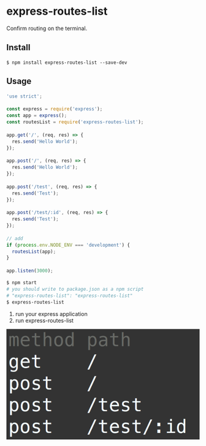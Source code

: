 # express-routes-list

<!-- travis https://travis-ci.org/ -->
<!-- appveyor https://ci.appveyor.com -->
<!-- codecov https://codecov.io/gh -->
<!-- npm version badge: https://badge.fury.io/ -->

Confirm routing on the terminal.

## Install
```
$ npm install express-routes-list --save-dev
```

## Usage
```javascript
'use strict';

const express = require('express');
const app = express();
const routesList = require('express-routes-list');

app.get('/', (req, res) => {
  res.send('Hello World');
});

app.post('/', (req, res) => {
  res.send('Hello World');
});

app.post('/test', (req, res) => {
  res.send('Test');
});

app.post('/test/:id', (req, res) => {
  res.send('Test');
});

// add
if (process.env.NODE_ENV === 'development') {
  routesList(app);
}

app.listen(3000);
```

```sh
$ npm start
# you should write to package.json as a npm script
# "express-routes-list": "express-routes-list"
$ express-routes-list
```

1. run your express application
2. run express-routes-list

![list](./images/list.png)
